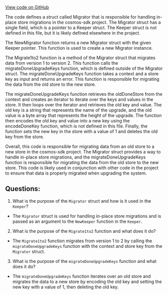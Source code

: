 [View code on GitHub](https://github.com/cosmos/cosmos-sdk.git/x/upgrade/keeper/migrations.go)

The code defines a struct called Migrator that is responsible for handling in-place store migrations in the cosmos-sdk project. The Migrator struct has a single field, which is a pointer to a Keeper struct. The Keeper struct is not defined in this file, but it is likely defined elsewhere in the project.

The NewMigrator function returns a new Migrator struct with the given Keeper pointer. This function is used to create a new Migrator instance.

The Migrate1to2 function is a method of the Migrator struct that migrates data from version 1 to version 2. This function calls the migrateDoneUpgradeKeys function, which is defined outside of the Migrator struct. The migrateDoneUpgradeKeys function takes a context and a store key as input and returns an error. This function is responsible for migrating the data from the old store to the new store.

The migrateDoneUpgradeKeys function retrieves the oldDoneStore from the context and creates an iterator to iterate over the keys and values in the store. It then loops over the iterator and retrieves the old key and value. The old key is a string that represents the name of the upgrade, and the old value is a byte array that represents the height of the upgrade. The function then encodes the old key and value into a new key using the encodeDoneKey function, which is not defined in this file. Finally, the function sets the new key in the store with a value of 1 and deletes the old key from the store.

Overall, this code is responsible for migrating data from an old store to a new store in the cosmos-sdk project. The Migrator struct provides a way to handle in-place store migrations, and the migrateDoneUpgradeKeys function is responsible for migrating the data from the old store to the new store. This code is likely used in conjunction with other code in the project to ensure that data is properly migrated when upgrading the system.
## Questions: 
 1. What is the purpose of the `Migrator` struct and how is it used in the `Keeper`?
- The `Migrator` struct is used for handling in-place store migrations and is passed as an argument to the `NewKeeper` function in the `Keeper`. 

2. What is the purpose of the `Migrate1to2` function and what does it do?
- The `Migrate1to2` function migrates from version 1 to 2 by calling the `migrateDoneUpgradeKeys` function with the context and store key from the `Migrator` struct.

3. What is the purpose of the `migrateDoneUpgradeKeys` function and what does it do?
- The `migrateDoneUpgradeKeys` function iterates over an old store and migrates the data to a new store by encoding the old key and setting the new key with a value of 1, then deleting the old key.
